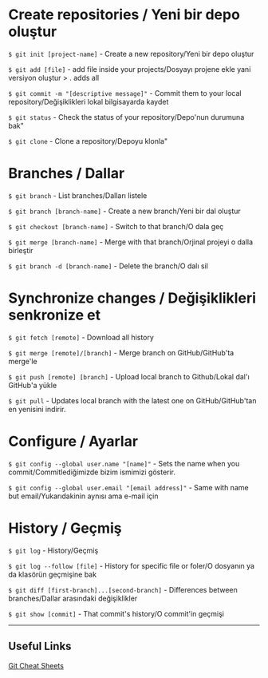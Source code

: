 # Create repositories / Yeni bir depo oluştur

`$ git init [project-name]` - Create a new repository/Yeni bir depo oluştur

`$ git add [file]`  - add file inside your projects/Dosyayı projene ekle yani versiyon oluştur > . adds all

`$ git commit -m "[descriptive message]"` - Commit them to your local repository/Değişiklikleri lokal bilgisayarda kaydet

`$ git status` - Check the status of your repository/Depo'nun durumuna bak"

`$ git clone` - Clone a repository/Depoyu klonla"


# Branches / Dallar

`$ git branch` - List branches/Dalları listele

`$ git branch [branch-name]` - Create a new branch/Yeni bir dal oluştur

`$ git checkout [branch-name]` - Switch to that branch/O dala geç

`$ git merge [branch-name]` - Merge with that branch/Orjinal projeyi o dalla birleştir

`$ git branch -d [branch-name]` - Delete the branch/O dalı sil


# Synchronize changes / Değişiklikleri senkronize et

`$ git fetch [remote]` - Download all history

`$ git merge [remote]/[branch]` - Merge branch on GitHub/GitHub'ta merge'le

`$ git push [remote] [branch]` - Upload local branch to Github/Lokal dal'ı GitHub'a yükle

`$ git pull` - Updates local branch with the latest one on GitHub/GitHub'tan en yenisini indirir.

# Configure / Ayarlar

`$ git config --global user.name "[name]"` - Sets the name when you commit/Commitlediğimizde bizim ismimizi gösterir.

`$ git config --global user.email "[email address]"` - Same with name but email/Yukarıdakinin aynısı ama e-mail için


# History / Geçmiş

`$ git log` - History/Geçmiş

`$ git log --follow [file]` - History for specific file or foler/O dosyanın ya da klasörün geçmişine bak

`$ git diff [first-branch]...[second-branch]` - Differences between branches/Dallar arasındaki değişiklikler

`$ git show [commit]` - That commit's history/O commit'in geçmişi

 ---

## Useful Links

[Git Cheat Sheets](https://training.github.com/)
